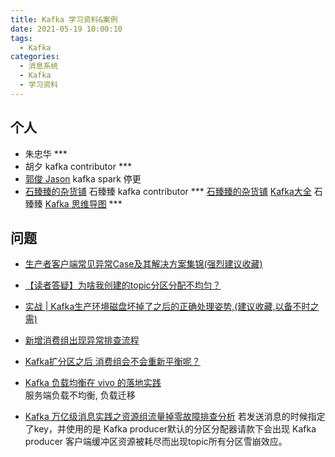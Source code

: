 ```yaml
---
title: Kafka 学习资料&案例
date: 2021-05-19 10:00:10
tags:
  - Kafka
categories:
  - 消息系统  
  - Kafka
  - 学习资料  
---
```


<p></p>
<!-- more -->

##  个人
+ 朱忠华 ***
+ 胡夕  kafka contributor  ***
+ [郭俊 Jason](http://www.jasongj.com/)   kafka spark  停更
+ [石臻臻的杂货铺](https://www.szzdzhp.com/) 石臻臻 kafka contributor  ***
  [石臻臻的杂货铺](https://mp.weixin.qq.com/mp/appmsgalbum?__biz=Mzg4ODY1NTcxNg==&action=getalbum&album_id=1966026980307304450)
  [Kafka大全](https://www.szzdzhp.com/kafka/) 石臻臻
  [Kafka 思维导图](https://www.processon.com/view/link/618b2f20e0b34d73f7ed3fd5)  ***

##  问题
+ [生产者客户端常见异常Case及其解决方案集锦(强烈建议收藏) ](https://mp.weixin.qq.com/s?__biz=Mzg4ODY1NTcxNg==&mid=2247493695&idx=1&sn=88d97fa5463f1d18a42d40c7981c2ba0)
+ [【读者答疑】为啥我创建的topic分区分配不均匀？](https://mp.weixin.qq.com/s?__biz=Mzg4ODY1NTcxNg==&mid=2247490197&idx=1&sn=5853a44b227b75b33c34f2cfccbf630e)
+ [实战 | Kafka生产环境磁盘坏掉了之后的正确处理姿势,(建议收藏,以备不时之需) ](https://mp.weixin.qq.com/s?__biz=Mzg4ODY1NTcxNg==&mid=2247492616&idx=1&sn=baebd69c8e6959ab77b1176a244d7b7b)
+ [新增消费组出现异常排查流程 ](https://mp.weixin.qq.com/s?__biz=Mzg4ODY1NTcxNg==&mid=2247495054&idx=1&sn=a5f474e225f4cb564e36a69d2b25e158)
+ [Kafka扩分区之后 消费组会不会重新平衡呢？ ](https://mp.weixin.qq.com/s?__biz=Mzg4ODY1NTcxNg==&mid=2247495087&idx=1&sn=767251dd7eab83dba313f623b4472306)

+ [Kafka 负载均衡在 vivo 的落地实践](https://zhuanlan.zhihu.com/p/523447452)   
  服务端负载不均衡, 负载迁移
+ [Kafka 万亿级消息实践之资源组流量掉零故障排查分析](https://zhuanlan.zhihu.com/p/517244997)
 若发送消息的时候指定了key，并使用的是 Kafka producer默认的分区分配器请款下会出现 Kafka producer 客户端缓冲区资源被耗尽而出现topic所有分区雪崩效应。